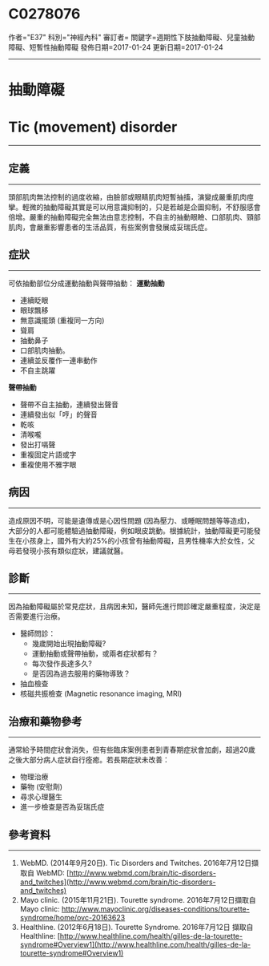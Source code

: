 # C0278076
作者="E37"
科別="神經內科"
審訂者=
關鍵字=週期性下肢抽動障礙、兒童抽動障礙、短暫性抽動障礙
發佈日期=2017-01-24
更新日期=2017-01-24

----------
# 抽動障礙
# Tic (movement) disorder
----------
## 定義
----------

頭部肌肉無法控制的過度收縮，由臉部或眼睛肌肉短暫抽搐，演變成嚴重肌肉痙攣。輕微的抽動障礙其實是可以用意識抑制的，只是若越是企圖抑制，不舒服感會倍增。嚴重的抽動障礙完全無法由意志控制，不自主的抽動眼瞼、口部肌肉、頸部肌肉，會嚴重影響患者的生活品質，有些案例會發展成妥瑞氏症。

## 症狀
----------

可依抽動部位分成運動抽動與聲帶抽動：
**運動抽動**

- 連續眨眼
- 眼球飄移
- 無意識擺頭 (重複同一方向)
- 聳肩
- 抽動鼻子
- 口部肌肉抽動。
- 連續並反覆作一連串動作
- 不自主跳躍

**聲帶抽動**

- 聲帶不自主抽動，連續發出聲音
- 連續發出似「哼」的聲音
- 乾咳
- 清喉嚨
- 發出打嗝聲
- 重複固定片語或字
- 重複使用不雅字眼
## 病因
----------

造成原因不明，可能是遺傳或是心因性問題 (因為壓力、或睡眠問題等等造成)，大部分的人都可能體驗過抽動障礙，例如眼皮跳動。根據統計，抽動障礙更可能發生在小孩身上，國外有大約25%的小孩曾有抽動障礙，且男性機率大於女性，父母若發現小孩有類似症狀，建議就醫。

## 診斷
----------

因為抽動障礙屬於常見症狀，且病因未知，醫師先進行問診確定嚴重程度，決定是否需要進行治療。

- 醫師問診：
  - 幾歲開始出現抽動障礙? 
  - 運動抽動或聲帶抽動，或兩者症狀都有？
  - 每次發作長達多久?
  - 是否因為過去服用的藥物導致？
- 抽血檢查
- 核磁共振檢查 (Magnetic resonance imaging, MRI)
## 治療和藥物參考
----------

通常給予時間症狀會消失，但有些臨床案例患者到青春期症狀會加劇，超過20歲之後大部分病人症狀自行痊癒。若長期症狀未改善：

- 物理治療
- 藥物 (安慰劑)
- 尋求心理醫生
- 進一步檢查是否為妥瑞氏症
## 參考資料
----------
1. WebMD. (2014年9月20日). Tic Disorders and Twitches. 2016年7月12日擷取自 WebMD: 
  [http://www.webmd.com/brain/tic-disorders-and_twitches](http://www.webmd.com/brain/tic-disorders-and_twitches)
2. Mayo clinic. (2015年11月21日). Tourette syndrome. 2016年7月12日擷取自 Mayo clinic:
  http://www.mayoclinic.org/diseases-conditions/tourette-syndrome/home/ovc-20163623
3. Healthline. (2012年6月18日). Tourette Syndrome. 2016年7月12日 擷取自 Healthline:
  [http://www.healthline.com/health/gilles-de-la-tourette-syndrome#Overview1](http://www.healthline.com/health/gilles-de-la-tourette-syndrome#Overview1)

